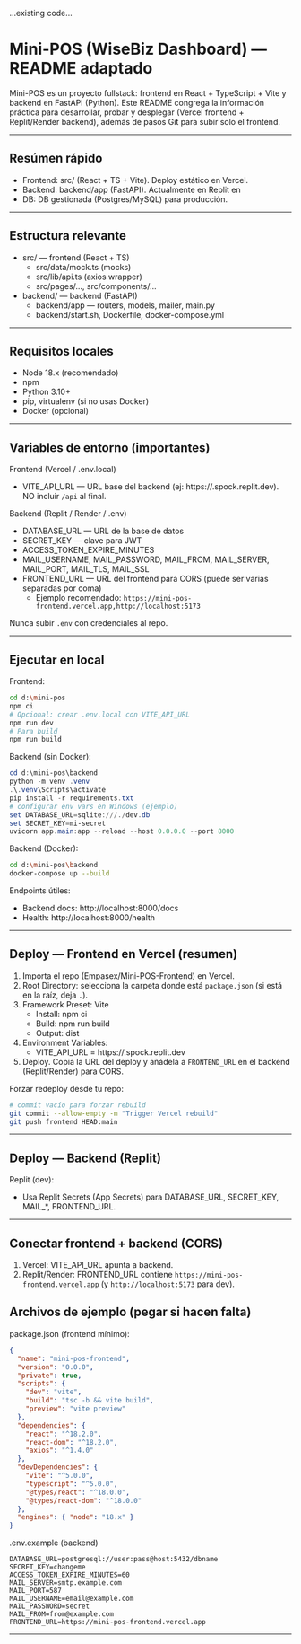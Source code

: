 ...existing code...

# Mini-POS (WiseBiz Dashboard) — README adaptado

Mini-POS es un proyecto fullstack: frontend en React + TypeScript + Vite y backend en FastAPI (Python). Este README congrega la información práctica para desarrollar, probar y desplegar (Vercel frontend + Replit/Render backend), además de pasos Git para subir solo el frontend.

---

## Resúmen rápido
- Frontend: src/ (React + TS + Vite). Deploy estático en Vercel.
- Backend: backend/app (FastAPI). Actualmente en Replit en 
- DB: DB gestionada (Postgres/MySQL) para producción.

---

## Estructura relevante
- src/ — frontend (React + TS)
  - src/data/mock.ts (mocks)
  - src/lib/api.ts (axios wrapper)
  - src/pages/..., src/components/...
- backend/ — backend (FastAPI)
  - backend/app — routers, models, mailer, main.py
  - backend/start.sh, Dockerfile, docker-compose.yml

---

## Requisitos locales
- Node 18.x (recomendado)
- npm
- Python 3.10+
- pip, virtualenv (si no usas Docker)
- Docker (opcional)

---

## Variables de entorno (importantes)

Frontend (Vercel / .env.local)
- VITE_API_URL — URL base del backend (ej: https://<tu-repl>.spock.replit.dev). NO incluir `/api` al final.

Backend (Replit / Render / .env)
- DATABASE_URL — URL de la base de datos
- SECRET_KEY — clave para JWT
- ACCESS_TOKEN_EXPIRE_MINUTES
- MAIL_USERNAME, MAIL_PASSWORD, MAIL_FROM, MAIL_SERVER, MAIL_PORT, MAIL_TLS, MAIL_SSL
- FRONTEND_URL — URL del frontend para CORS (puede ser varias separadas por coma)
  - Ejemplo recomendado: `https://mini-pos-frontend.vercel.app,http://localhost:5173`

Nunca subir `.env` con credenciales al repo.

---

## Ejecutar en local

Frontend:
```bash
cd d:\mini-pos
npm ci
# Opcional: crear .env.local con VITE_API_URL
npm run dev
# Para build
npm run build
```

Backend (sin Docker):
```powershell
cd d:\mini-pos\backend
python -m venv .venv
.\.venv\Scripts\activate
pip install -r requirements.txt
# configurar env vars en Windows (ejemplo)
set DATABASE_URL=sqlite:///./dev.db
set SECRET_KEY=mi-secret
uvicorn app.main:app --reload --host 0.0.0.0 --port 8000
```

Backend (Docker):
```bash
cd d:\mini-pos\backend
docker-compose up --build
```

Endpoints útiles:
- Backend docs: http://localhost:8000/docs
- Health: http://localhost:8000/health

---

## Deploy — Frontend en Vercel (resumen)

1. Importa el repo (Empasex/Mini-POS-Frontend) en Vercel.
2. Root Directory: selecciona la carpeta donde está `package.json` (si está en la raíz, deja `.`).
3. Framework Preset: Vite
   - Install: npm ci
   - Build: npm run build
   - Output: dist
4. Environment Variables:
   - VITE_API_URL = https://<TU-BACKEND-REPL>.spock.replit.dev
5. Deploy. Copia la URL del deploy y añádela a `FRONTEND_URL` en el backend (Replit/Render) para CORS.

Forzar redeploy desde tu repo:
```bash
# commit vacío para forzar rebuild
git commit --allow-empty -m "Trigger Vercel rebuild"
git push frontend HEAD:main
```

---

## Deploy — Backend (Replit)

Replit (dev):
- Usa Replit Secrets (App Secrets) para DATABASE_URL, SECRET_KEY, MAIL_*, FRONTEND_URL.
---

## Conectar frontend + backend (CORS)

1. Vercel: VITE_API_URL apunta a backend.
2. Replit/Render: FRONTEND_URL contiene `https://mini-pos-frontend.vercel.app` (y `http://localhost:5173` para dev).



## Archivos de ejemplo (pegar si hacen falta)

package.json (frontend mínimo):
```json
{
  "name": "mini-pos-frontend",
  "version": "0.0.0",
  "private": true,
  "scripts": {
    "dev": "vite",
    "build": "tsc -b && vite build",
    "preview": "vite preview"
  },
  "dependencies": {
    "react": "^18.2.0",
    "react-dom": "^18.2.0",
    "axios": "^1.4.0"
  },
  "devDependencies": {
    "vite": "^5.0.0",
    "typescript": "^5.0.0",
    "@types/react": "^18.0.0",
    "@types/react-dom": "^18.0.0"
  },
  "engines": { "node": "18.x" }
}
```

.env.example (backend)
```text
DATABASE_URL=postgresql://user:pass@host:5432/dbname
SECRET_KEY=changeme
ACCESS_TOKEN_EXPIRE_MINUTES=60
MAIL_SERVER=smtp.example.com
MAIL_PORT=587
MAIL_USERNAME=email@example.com
MAIL_PASSWORD=secret
MAIL_FROM=from@example.com
FRONTEND_URL=https://mini-pos-frontend.vercel.app
```

---
